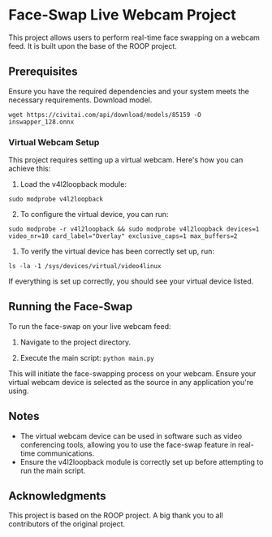 # Face-Swap Live Webcam Project

This project allows users to perform real-time face swapping on a webcam feed. It is built upon the base of the ROOP project.

## Prerequisites

Ensure you have the required dependencies and your system meets the necessary requirements.
Download model.
```
wget https://civitai.com/api/download/models/85159 -O inswapper_128.onnx
```

### Virtual Webcam Setup

This project requires setting up a virtual webcam. Here's how you can achieve this:

1. Load the v4l2loopback module:  
```
sudo modprobe v4l2loopback
```

2. To configure the virtual device, you can run: 
   
``` 
sudo modprobe -r v4l2loopback && sudo modprobe v4l2loopback devices=1 video_nr=10 card_label="Overlay" exclusive_caps=1 max_buffers=2
```

1. To verify the virtual device has been correctly set up, run:  
```
ls -la -1 /sys/devices/virtual/video4linux
```

If everything is set up correctly, you should see your virtual device listed.

## Running the Face-Swap

To run the face-swap on your live webcam feed:

1. Navigate to the project directory.  

2. Execute the main script:  `python main.py`

This will initiate the face-swapping process on your webcam. Ensure your virtual webcam device is selected as the source in any application you're using.

## Notes

- The virtual webcam device can be used in software such as video conferencing tools, allowing you to use the face-swap feature in real-time communications.
- Ensure the v4l2loopback module is correctly set up before attempting to run the main script.

## Acknowledgments

This project is based on the ROOP project. A big thank you to all contributors of the original project.

